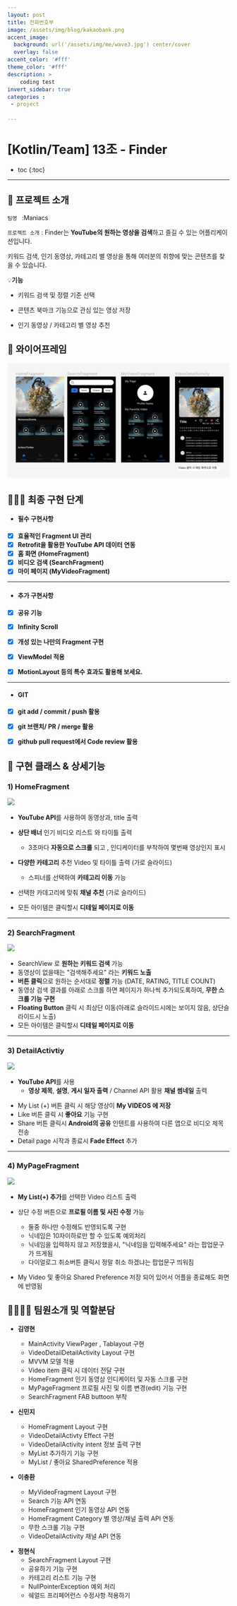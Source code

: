 ```yaml
---
layout: post
title: 전화번호부
image: /assets/img/blog/kakaobank.png
accent_image: 
  background: url('/assets/img/me/wave3.jpg') center/cover
  overlay: false
accent_color: '#fff'
theme_color: '#fff'
description: >
    coding test
invert_sidebar: true
categories :
 - project

---
```


# [Kotlin/Team] 13조 - Finder

* toc
{:toc}
---

## 🥨 **프로젝트 소개**
`팀명 ` :Maniacs

`프로젝트 소개` :  Finder는 **YouTube의 원하는 영상을 검색**하고 즐길 수 있는 어플리케이션입니다.   

키워드 검색, 인기 동영상, 카테고리 별 영상을 통해  여러분의 취향에 맞는 콘텐츠를 찾을 수 있습니다. 



💡**기능**

- 키워드 검색 및 정렬 기준 선택 

- 콘텐츠 북마크 기능으로 관심 있는 영상 저장 
-  인기 동영상 / 카테고리 별 영상 추천



## 📱 **와이어프레임**

![finder_wirframe](../../assets/img/blog/finder_wirframe.png)



## 👩🏻‍💻 **최종 구현 단계** 

- #### **필수 구현사항**

- [x]  **효율적인 Fragment UI 관리**
- [x]  **Retrofit을 활용한 YouTube API 데이터 연동**
- [x]  **홈 화면 (HomeFragment)**
- [x]  **비디오 검색 (SearchFragment)**
- [x]  **마이 페이지 (MyVideoFragment)**

---

- #### **추가 구현사항**

- [x]  **공유 기능**

- [x]  **Infinity Scroll**

- [x]  **개성 있는 나만의 Fragment 구현**

- [x] **ViewModel 적용**

- [x]  **MotionLayout 등의 특수 효과도 활용해 보세요.**

---

* #### **GIT**

- [x] **git add / commit / push 활용**

- [x]  **git 브랜치/ PR / merge 활용**

- [x] **github pull request에서 Code review 활용**



## 📼 **구현 클래스 & 상세기능**

### **1) HomeFragment**

<img src="../../assets/img/blog/finder_home_out.gif" width="30%">


* **YouTube API**를 사용하여 동영상과, title 출력

- **상단 배너** 인기 비디오 리스트 와 타이틀 출력
  - 3초마다 **자동으로 스크롤** 되고 , 인디케이터를 부착하여 몇번째 영상인지 표시

- **다양한 카테고리** 추천 Video 및 타이틀 출력 (가로 슬라이드)
  - 스피너를 선택하여 **카테고리 이동** 가능

- 선택한 카데고리에 맞춰 **채널 추천** (가로 슬라이드)
- 모든 아이템은 클릭할시 **디테일 페이지로 이동**

---

### **2) SearchFragment**

<img src="../../assets/img/blog/finder_search_out.gif" width="30%">

- SearchView 로 **원하는 키워드 검색** 가능
- 동영상이 없을때는 "검색해주세요" 라는 **키워드 노출**
- **버튼 클릭**으로 원하는 순서대로 **정렬** 가능 (DATE, RATING, TITLE COUNT)
- 동영상 검색 결과를 아래로 스크롤 하면 페이지가 하나씩 추가되도록하여, **무한 스크롤 기능 구현**
- **Floating Button** 클릭 시 최상단 이동(아래로 슬라이드시에는 보이지 않음, 상단슬라이드시 노출)
- 모든 아이템은 클릭할시 **디테일 페이지로 이동**

---

### **3) DetailActivtiy**

<img src="../../assets/img/blog/finder_detail_out.gif" width="30%">

* **YouTube API**를 사용
  - **영상 제목**, **설명**, **게시 일자 출력** / Channel API 활용 **채널 썸네일** 출력

- My List (+) 버튼 클릭 시 해당 영상이 **My VIDEOS 에 저장**
- Like 버튼 클릭 시 **좋아요** 기능 구현
- Share 버튼 클릭시  **Android의 공유** 인텐트를 사용하여 다른 앱으로 비디오 제목 전송
- Detail page 시작과 종료시 **Fade Effect** 추가

---

### **4) MyPageFragment**


<img src="../../assets/img/blog/finder_myvideos_out.gif" width="30%">

- **My List(+) 추가**를 선택한 Video 리스트 출력 
- 상단 수정 버튼으로 **프로필 이름 및 사진 수정** 가능
  - 둘중 하나만 수정해도 반영되도록 구현
  - 닉네임은 10자이하로만 할 수 있도록 예외처리
  - 닉네임을 입력하지 않고 저장했을시, "닉네임을 입력해주세요" 라는 팝업문구가 뜨게됨
  - 다이얼로그 취소버튼 클릭시 정말 취소 하겠냐는 팝업문구 띄워짐

- My Video 및 좋아요 Shared Preference 저장 되어 있어서 어플을 종료해도 화면에 반영됨



## 👨‍👩‍👧‍👦 **팀원소개 및 역할분담**

- **김영현**

  - MainActivity ViewPager , Tablayout 구현
  - VideoDetailDetailActivity Layout 구현
  - MVVM 모델 적용
  - Video item 클릭 시 데이터 전달 구현
  - HomeFragment 인기 동영상 인디케이터 및 자동 스크롤 구현
  - MyPageFragment 프로필 사진 및 이름 변경(edit) 기능 구현
  - SearchFragment FAB buttoon 부착

  

- **신민지**

  - HomeFragment Layout 구현
  - VideoDetailActivty Effect 구현
  - VideoDetailActivity intent 정보 출력 구현
  - MyList 추가하기 기능 구현
  - MyList / 좋아요 SharedPreference 적용

  

- **이충환**

  - MyVideoFragment Layout 구현
  - Search 기능 API 연동
  - HomeFragment 인기 동영상 API 연동
  - HomeFragment Category 별 영상/채널 출력 API 연동
  - 무한 스크롤 기능 구현
  - VideoDetailActivity 채널 API 연동

  

* **정현식**
  * SearchFragment Layout 구현
  * 공유하기 기능 구현
  * 카테고리 리스트 기능 구현
  * NullPointerException 예외 처리
  * 쉐얼드 프리페어런스 수정사항 적용하기
